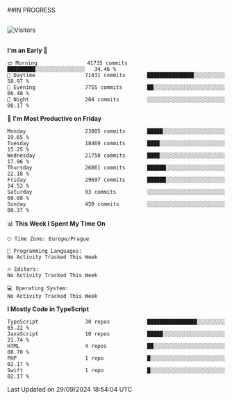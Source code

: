 ##IN PROGRESS
##
![Visitors](https://komarev.com/ghpvc/?username=petrbui&style=for-the-badge&label=Visitors+👀)



##
<!--
[![My GitHub stats](https://github-readme-stats.vercel.app/api?username=petrbui&theme=github_dark)](https://github.com/anuraghazra/github-readme-stats)

[![My wakatime stats](https://github-readme-stats.vercel.app/api/wakatime?username=petrbui&theme=github_dark)](https://github.com/anuraghazra/github-readme-stats)
-->
<!--START_SECTION:waka-->
**I'm an Early 🐤** 

```text
🌞 Morning                41735 commits       █████████░░░░░░░░░░░░░░░░   34.46 % 
🌆 Daytime                71431 commits       ███████████████░░░░░░░░░░   58.97 % 
🌃 Evening                7755 commits        ██░░░░░░░░░░░░░░░░░░░░░░░   06.40 % 
🌙 Night                  204 commits         ░░░░░░░░░░░░░░░░░░░░░░░░░   00.17 % 
```
📅 **I'm Most Productive on Friday** 

```text
Monday                   23805 commits       █████░░░░░░░░░░░░░░░░░░░░   19.65 % 
Tuesday                  18469 commits       ████░░░░░░░░░░░░░░░░░░░░░   15.25 % 
Wednesday                21750 commits       ████░░░░░░░░░░░░░░░░░░░░░   17.96 % 
Thursday                 26861 commits       ██████░░░░░░░░░░░░░░░░░░░   22.18 % 
Friday                   29697 commits       ██████░░░░░░░░░░░░░░░░░░░   24.52 % 
Saturday                 93 commits          ░░░░░░░░░░░░░░░░░░░░░░░░░   00.08 % 
Sunday                   450 commits         ░░░░░░░░░░░░░░░░░░░░░░░░░   00.37 % 
```


📊 **This Week I Spent My Time On** 

```text
🕑︎ Time Zone: Europe/Prague

💬 Programming Languages: 
No Activity Tracked This Week

🔥 Editors: 
No Activity Tracked This Week

💻 Operating System: 
No Activity Tracked This Week
```

**I Mostly Code in TypeScript** 

```text
TypeScript               30 repos            ████████████████░░░░░░░░░   65.22 % 
JavaScript               10 repos            █████░░░░░░░░░░░░░░░░░░░░   21.74 % 
HTML                     4 repos             ██░░░░░░░░░░░░░░░░░░░░░░░   08.70 % 
PHP                      1 repo              █░░░░░░░░░░░░░░░░░░░░░░░░   02.17 % 
Swift                    1 repo              █░░░░░░░░░░░░░░░░░░░░░░░░   02.17 % 
```




 Last Updated on 29/09/2024 18:54:04 UTC
<!--END_SECTION:waka-->
